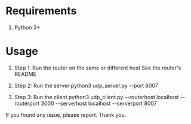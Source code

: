 # Requirements
1. Python 3+

# Usage

1. Step 1: Run the router on the same or different host
   See the router's README

2. Step 2: Run the server
   python3 udp_server.py --port 8007

3. Step 3: Run the client
   python3 udp_client.py --routerhost localhost --routerport 3000 --serverhost localhost --serverport 8007


If you found any issue, please report. Thank you.